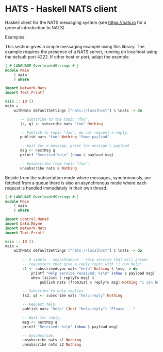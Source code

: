 HATS - Haskell NATS client
===

Haskell client for the NATS messaging system (see https://nats.io for
a general introduction to NATS).

Examples:

This section gives a simple messaging example using this library. The
example requires the presence of a NATS server, running on localhost
using the default port 4222. If other host or port, adapt the
example.

```haskell
{-# LANGUAGE OverloadedStrings #-}
module Main
    ( main
    ) where

import Network.Nats
import Text.Printf

main :: IO ()
main =
    withNats defaultSettings ["nats://localhost"] $ \nats -> do

       -- Subscribe to the topic "foo".
       (s, q) <- subscribe nats "foo" Nothing

       -- Publish to topic "foo", do not request a reply.
       publish nats "foo" Nothing "Some payload"

       -- Wait for a message, print the message's payload
       msg <- nextMsg q
       printf "Received %s\n" (show $ payload msg)

       -- Unsubscribe from topic "foo".
       unsubscribe nats s Nothing
```

Beside from the subscription mode where messages, synchronously, are
fetched from a queue there is also an asynchronous mode where each
request is handled immediately in their own thread.

```haskell
{-# LANGUAGE OverloadedStrings #-}
module Main
    ( main
    ) where

import Control.Monad
import Data.Maybe
import Network.Nats
import Text.Printf

main :: IO ()
main =
    withNats defaultSettings ["nats://localhost"] $ \nats -> do
       
        -- A simple - asynchronous - help service that will answer
        -- requesters that give a reply topic with "I can help".
        s1 <- subscribeAsync nats "help" Nothing $ \msg -> do
            printf "Help service received: %s\n" (show $ payload msg)
            when (isJust $ replyTo msg) $
                publish nats (fromJust $ replyTo msg) Nothing "I can help"

        -- Subscribe to help replies.
        (s2, q) <- subscribe nats "help.reply" Nothing

        -- Request help.
        publish nats "help" (Just "help.reply") "Please ..."

        -- Wait for reply.
        msg <- nextMsg q
        printf "Received: %s\n" (show $ payload msg)

        -- Unsubscribe.
        unsubscribe nats s1 Nothing
        unsubscribe nats s2 Nothing
```
